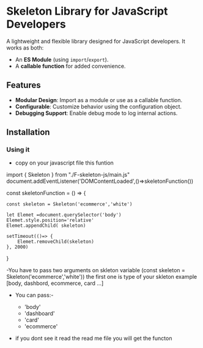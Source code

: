 # Skeleton Library for JavaScript Developers

A lightweight and flexible library designed for JavaScript developers. It works as both:
- An **ES Module** (using `import`/`export`).
- A **callable function** for added convenience.

## Features

- **Modular Design**: Import as a module or use as a callable function.
- **Configurable**: Customize behavior using the configuration object.
- **Debugging Support**: Enable debug mode to log internal actions.


## Installation

### Using it
- copy on your javascript file this funtion 
  

import { Skeleton } from "./F-skeleton-js/main.js"
document.addEventListener('DOMContentLoaded',()=>skeletonFunction())

const skeletonFunction = () => {

    const skeleton = Skeleton('ecommerce','white')

    let Elemet =document.querySelector('body')
    Elemet.style.position='relative'
    Elemet.appendChild( skeleton)

    setTimeout(()=> {
        Elemet.removeChild(skeleton)
    }, 2000)
} 



-You have to pass two arguments on skleton variable (const skeleton = Skeleton('ecommerce','white'))  the first one is type of your skleton example [body, dashbord, ecommerce, card ...]
- You can pass:-
  - 'body'
  - 'dashboard'
  - 'card'
  - 'ecommerce'
 

 - if you dont see it read the read me file you will get the functon
